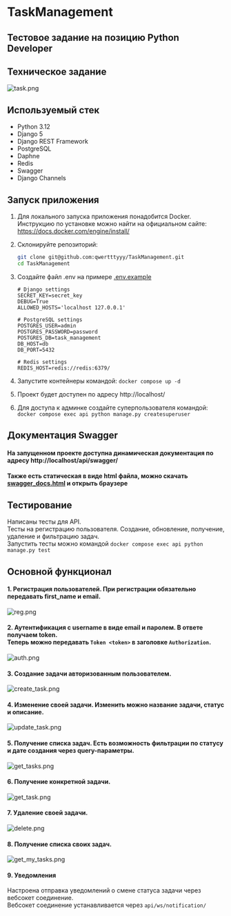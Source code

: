 # TaskManagement
## Тестовое задание на позицию Python Developer 

## Техническое задание
![task.png](images/task.png)


## Используемый стек
- Python 3.12
- Django 5
- Django REST Framework
- PostgreSQL
- Daphne
- Redis
- Swagger
- Django Channels

## Запуск приложения
1. Для локального запуска приложения понадобится Docker.<br> Инструкцию по установке можно найти на официальном сайте:
https://docs.docker.com/engine/install/


2. Склонируйте репозиторий:
    ```bash
    git clone git@github.com:qwertttyyy/TaskManagement.git
    cd TaskManagement
    ```
3. Создайте файл .env на примере [.env.example](.env.example)
   ```dotenv
   # Django settings
   SECRET_KEY=secret_key
   DEBUG=True
   ALLOWED_HOSTS='localhost 127.0.0.1'
   
   # PostgreSQL settings
   POSTGRES_USER=admin
   POSTGRES_PASSWORD=password
   POSTGRES_DB=task_management
   DB_HOST=db
   DB_PORT=5432
   
   # Redis settings
   REDIS_HOST=redis://redis:6379/
   ```
4. Запустите контейнеры командой: `docker compose up -d`
5. Проект будет доступен по адресу http://localhost/
6. Для доступа к админке создайте суперпользователя командой: `docker compose exec api python manage.py createsuperuser`


## Документация Swagger
 #### На запущенном проекте доступна динамическая документация по адресу http://localhost/api/swagger/
 #### Также есть статическая в виде html файла, можно скачать [swagger_docs.html](docs/swagger_docs.html) и открыть браузере

## Тестирование
 Написаны тесты для API. <br>
 Тесты на регистрацию пользователя. Создание, обновление, получение, удаление и фильтрацию задач. <br>
 Запустить тесты можно командой `docker compose exec api python manage.py test`



## Основной функционал
#### 1. Регистрация пользователей. При регистрации обязательно передавать first_name и email.
![reg.png](images/reg.png)

#### 2. Аутентификация с username в виде email и паролем. В ответе получаем token. <br> Теперь можно передавать `Token <token>` в заголовке `Authorization`. 
![auth.png](images/auth.png)

#### 3. Создание задачи авторизованным пользователем.
![create_task.png](images/create_task.png)

#### 4. Изменение своей задачи. Изменить можно название задачи, статус и описание.
![update_task.png](images/update_task.png)

#### 5. Получение списка задач. Есть возможность фильтрации по статусу и дате создания через query-параметры.
![get_tasks.png](images/get_tasks.png)

#### 6. Получение конкретной задачи.
![get_task.png](images/get_task.png)

#### 7. Удаление своей задачи.
![delete.png](images/delete.png)

#### 8. Получение списка своих задач.
![get_my_tasks.png](images/get_my_tasks.png)

#### 9. Уведомления
Настроена отправка уведомлений о смене статуса задачи через вебсокет соединение. <br> Вебсокет соединение устанавливается через `api/ws/notification/`

